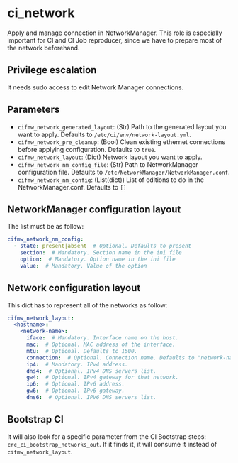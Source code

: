 # ci_network
Apply and manage connection in NetworkManager. This role is especially important for CI
and CI Job reproducer, since we have to prepare most of the network beforehand.

## Privilege escalation
It needs sudo access to edit Network Manager connections.

## Parameters
* `cifmw_network_generated_layout`: (Str) Path to the generated layout you want to apply. Defaults to `/etc/ci/env/network-layout.yml`.
* `cifmw_network_pre_cleanup`: (Bool) Clean existing ethernet connections before applying configuration. Defaults to `true`.
* `cifmw_network_layout`: (Dict) Network layout you want to apply.
* `cifmw_network_nm_config_file`: (Str) Path to NetworkManager configuration file. Defaults to `/etc/NetworkManager/NetworkManager.conf`.
* `cifmw_network_nm_config`: (List(dict)) List of editions to do in the NetworkManager.conf. Defaults to `[]`

## NetworkManager configuration layout
The list must be as follow:

```YAML
cifmw_network_nm_config:
  - state: present|absent  # Optional. Defaults to present
    section:  # Mandatory. Section name in the ini file
    option:  # Mandatory. Option name in the ini file
    value:  # Mandatory. Value of the option
```

## Network configuration layout
This dict has to represent all of the networks as follow:

```YAML
cifmw_network_layout:
  <hostname>:
    <network-name>:
      iface:  # Mandatory. Interface name on the host.
      mac:  # Optional. MAC address of the interface.
      mtu:  # Optional. Defaults to 1500.
      connection:  # Optional. Connection name. Defaults to "network-name" key value.
      ip4:  # Mandatory. IPv4 address.
      dns4:  # Optional. IPv4 DNS servers list.
      gw4:  # Optional. IPv4 gateway for that network.
      ip6:  # Optional. IPv6 address.
      gw6:  # Optional. IPv6 gateway.
      dns6:  # Optional. IPV6 DNS servers list.
```

## Bootstrap CI
It will also look for a specific parameter from the CI Bootstrap steps: `crc_ci_bootstrap_networks_out`.
If it finds it, it will consume it instead of `cifmw_network_layout`.
